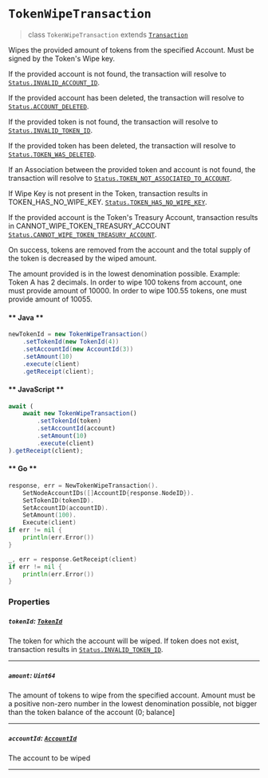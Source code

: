 # `TokenWipeTransaction`

> class `TokenWipeTransaction` extends [`Transaction`](reference/Transaction.md)

Wipes the provided amount of tokens from the specified Account. Must be signed by the Token's Wipe key.

If the provided account is not found, the transaction will resolve to
[`Status.INVALID_ACCOUNT_ID`](reference/Status.md#INVALID_ACCOUNT_ID).

If the provided account has been deleted, the transaction will resolve to
[`Status.ACCOUNT_DELETED`](reference/Status.md#ACCOUNT_DELETED).

If the provided token is not found, the transaction will resolve to
[`Status.INVALID_TOKEN_ID`](reference/Status.md#INVALID_TOKEN_ID).

If the provided token has been deleted, the transaction will resolve to
[`Status.TOKEN_WAS_DELETED`](reference/Status.md#TOKEN_WAS_DELETED).

If an Association between the provided token and account is not found, the transaction will resolve to
[`Status.TOKEN_NOT_ASSOCIATED_TO_ACCOUNT`](reference/Status.md#TOKEN_NOT_ASSOCIATED_TO_ACCOUNT).

If Wipe Key is not present in the Token, transaction results in TOKEN_HAS_NO_WIPE_KEY.
[`Status.TOKEN_HAS_NO_WIPE_KEY`](reference/Status.md#TOKEN_HAS_NO_WIPE_KEY).

If the provided account is the Token's Treasury Account, transaction results in CANNOT_WIPE_TOKEN_TREASURY_ACCOUNT
[`Status.CANNOT_WIPE_TOKEN_TREASURY_ACCOUNT`](reference/Status.md#CANNOT_WIPE_TOKEN_TREASURY_ACCOUNT).

On success, tokens are removed from the account and the total supply of the token is decreased by the wiped amount.

The amount provided is in the lowest denomination possible. Example:
Token A has 2 decimals. In order to wipe 100 tokens from account, one must provide amount of 10000. In order to wipe
100.55 tokens, one must provide amount of 10055.

<!-- tabs:start -->

#### ** Java **

```java
newTokenId = new TokenWipeTransaction()
    .setTokenId(new TokenId(4))
    .setAccountId(new AccountId(3))
    .setAmount(10)
    .execute(client)
    .getReceipt(client);
```

#### ** JavaScript **

```js
await (
    await new TokenWipeTransaction()
        .setTokenId(token)
        .setAccountId(account)
        .setAmount(10)
        .execute(client)
).getReceipt(client);
```

#### ** Go **

```go
response, err = NewTokenWipeTransaction().
    SetNodeAccountIDs([]AccountID{response.NodeID}).
    SetTokenID(tokenID).
    SetAccountID(accountID).
    SetAmount(100).
    Execute(client)
if err != nil {
    println(err.Error())
}

_, err = response.GetReceipt(client)
if err != nil {
    println(err.Error())
}
```

<!-- tabs:end -->

### Properties

##### `tokenId`: [`TokenId`](reference/token/TokenId.md)

The token for which the account will be wiped. If token does not exist, transaction results in
[`Status.INVALID_TOKEN_ID`](reference/Status.md#INVALID_TOKEN_ID).

---

##### `amount`: `Uint64`

The amount of tokens to wipe from the specified account. Amount must be a positive non-zero number in the lowest
denomination possible, not bigger than the token balance of the account (0; balance]

---

##### `accountId`: [`AccountId`](reference/cryptocurrency/AccountId.md)

The account to be wiped

---
